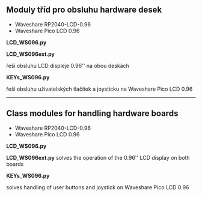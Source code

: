 ## Moduly tříd pro obsluhu hardware desek
+ Waveshare RP2040-LCD-0.96
+ Waveshare Pico LCD 0.96

**LCD_WS096.py**

**LCD_WS096ext.py**

řeší obsluhu LCD displeje 0.96'' na obou deskách

**KEYs_WS096.py**

řeší obsluhu uživatelských tlačítek a joysticku na Waveshare Pico LCD 0.96

---

## Class modules for handling hardware boards
+ Waveshare RP2040-LCD-0.96
+ Waveshare Pico LCD 0.96

**LCD_WS096.py**

**LCD_WS096ext.py**
solves the operation of the 0.96'' LCD display on both boards

**KEYs_WS096.py**

solves handling of user buttons and joystick on Waveshare Pico LCD 0.96
